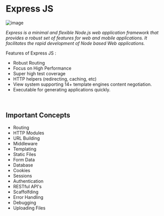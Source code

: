 # Express JS
![image](https://img.shields.io/badge/Express.js-000000?style=for-the-badge&logo=express&logoColor=white)

*Express is a minimal and flexible Node.js web application framework that provides a robust set of features for web and mobile applications. It facilitates the rapid development of Node based Web applications.*<br>

Features of Express JS : <br>
 * Robust Routing
 * Focus on High Performance
 * Super high test coverage
 * HTTP helpers (redirecting, caching, etc)
 * View system supporting 14+ template engines content negotiation.
 * Executable for generating applications quickly. 

<br>

## Important Concepts

* Routing
* HTTP Modules
* URL Building
* Middleware
* Templating
* Static Files
* Form Data
* Database
* Cookies
* Sessions
* Authentication 
* RESTful API's 
* Scaffolfding
* Error Handling
* Debugging
* Uploading Files






